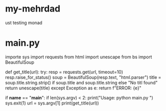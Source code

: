 # my-mehrdad
ust testing monad
# main.py
importe sys
import requests
from html import unescape
from bs import BeautifulSoup

def get_title(url):
    try:
        resp = requests.get(url, timeout=10)
        resp.raise_for_status()
        soup = BeautifulSoup(resp.text, "html.parser")
        title = soup.title.string.strip() if soup.title and soup.title.string else "No titl found"
        return unescape(title)
    except Exception as e:
        return f"ERROR: {e}"

if __name__ == "__main__":
    if len(sys.argv) < 2:
        print("Usage: python main.py <url>")
        sys.exit(1)
    url = sys.argv[1]
    print(get_title(url))
